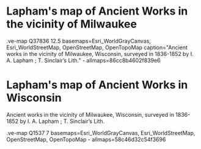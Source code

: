# Lapham's map of Ancient Works in the vicinity of Milwaukee

.ve-map Q37836 12.5 basemaps=Esri_WorldGrayCanvas, Esri_WorldStreetMap, OpenStreetMap, OpenTopoMap caption="Ancient works in the vicinity of Milwaukee, Wisconsin, surveyed in 1836-1852 by I. A. Lapham ; T. Sinclair’s Lith."
    - allmaps=86cc8b4602f839e6
    
    
# Lapham's map of Ancient Works in Wisconsin

Ancient works in the vicinity of Milwaukee, Wisconsin, surveyed in 1836-1852 by I. A. Lapham ; T. Sinclair’s Lith.

.ve-map Q1537 7 basemaps=Esri_WorldGrayCanvas, Esri_WorldStreetMap, OpenStreetMap, OpenTopoMap
    - allmaps=58c46d32c54f3696
    
